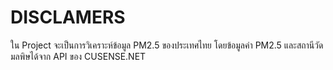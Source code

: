 # DISCLAMERS

ใน Project จะเป็นการวิเคราะห์ข้อมูล PM2.5 ของประเทศไทย โดยข้อมูลค่า PM2.5 และสถานีวัดมลพิษได้จาก API ของ CUSENSE.NET
